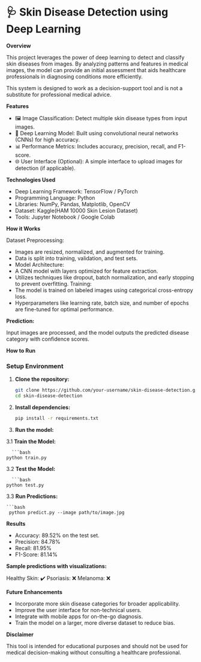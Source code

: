 # 🩺 Skin Disease Detection using Deep Learning

**Overview**

This project leverages the power of deep learning to detect and classify skin diseases from images. By analyzing patterns and features in medical images, the model can provide an initial assessment that aids healthcare professionals in diagnosing conditions more efficiently.

This system is designed to work as a decision-support tool and is not a substitute for professional medical advice.

**Features**

- 🖼️ Image Classification: Detect multiple skin disease types from input images.
- 🧠 Deep Learning Model: Built using convolutional neural networks (CNNs) for high accuracy.
- 📊 Performance Metrics: Includes accuracy, precision, recall, and F1-score.
- 🌐 User Interface (Optional): A simple interface to upload images for detection (if applicable).

**Technologies Used**

- Deep Learning Framework: TensorFlow / PyTorch
- Programming Language: Python
- Libraries: NumPy, Pandas, Matplotlib, OpenCV
- Dataset: Kaggle(HAM 10000 Skin Lesion Dataset)
- Tools: Jupyter Notebook / Google Colab

**How it Works**

Dataset Preprocessing:

- Images are resized, normalized, and augmented for training.
- Data is split into training, validation, and test sets.
- Model Architecture:
- A CNN model with layers optimized for feature extraction.
- Utilizes techniques like dropout, batch normalization, and early stopping to prevent overfitting.
  Training:
- The model is trained on labeled images using categorical cross-entropy loss.
- Hyperparameters like learning rate, batch size, and number of epochs are fine-tuned for optimal performance.

**Prediction:**

Input images are processed, and the model outputs the predicted disease category with confidence scores.

**How to Run**

### **Setup Environment**

1. **Clone the repository:**
   ```bash
   git clone https://github.com/your-username/skin-disease-detection.git
   cd skin-disease-detection

2. **Install dependencies:**
   ```bash
   pip install -r requirements.txt

3. **Run the model:**
 
  3.1 **Train the Model:**
  
      ```bash
    python train.py
  
  3.2 **Test the Model:**
     
      ```bash
    python test.py
  
  3.3 **Run Predictions:**
    
    ```bash
     python predict.py --image path/to/image.jpg

**Results**

- Accuracy: 89.52% on the test set.
- Precision: 84.78%
- Recall: 81.95%
- F1-Score: 81.14%

**Sample predictions with visualizations:**

Healthy Skin: ✔️
Psoriasis: ❌
Melanoma: ❌

**Future Enhancements**

- Incorporate more skin disease categories for broader applicability.
- Improve the user interface for non-technical users.
- Integrate with mobile apps for on-the-go diagnosis.
- Train the model on a larger, more diverse dataset to reduce bias.

  
**Disclaimer**

This tool is intended for educational purposes and should not be used for medical decision-making without consulting a healthcare professional.










